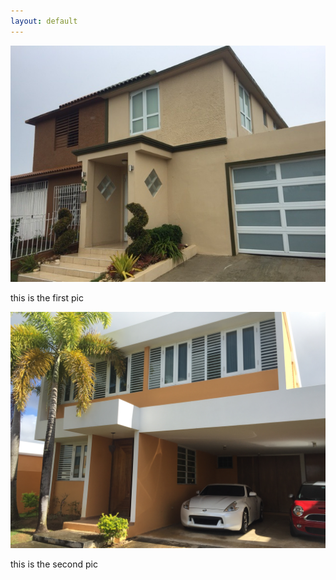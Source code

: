 ```yaml
---
layout: default
---
```


<div class="preview-panel">
	<img class="preview-images" src="/propiedades/venta/bayamon-valencia/ba3.jpg">
	<p>this is the first pic</p>
</div>
<div class="preview-panel">
	<img  class="preview-images" src="/Propiedades/venta/palacios- bayamon/9.jpg">
	<p>this is the second pic</p>
</div>
